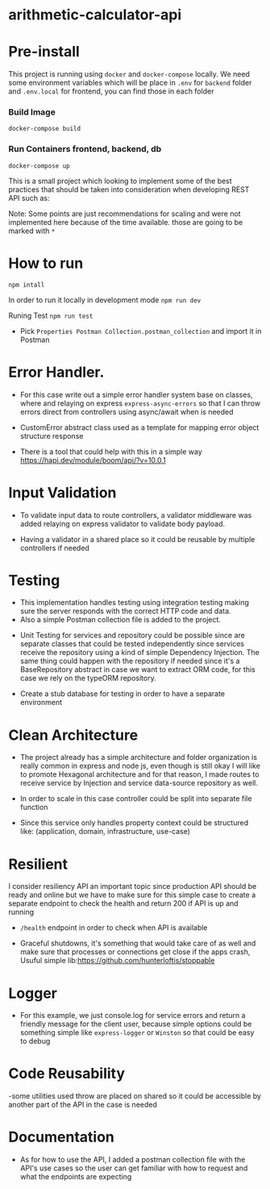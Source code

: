 # arithmetic-calculator-api
# Pre-install

This project is running using  `docker` and `docker-compose` locally. We need some environment variables which will be place in `.env` for `backend` folder and `.env.local` for frontend, you can find those in each folder

### Build Image
`docker-compose build`

### Run Containers frontend, backend, db
`docker-compose up`


This is a small project which looking to implement some of the best practices that should be taken into consideration when developing REST API such as:

Note: Some points are just recommendations for scaling and were not implemented here because of the time available. those are going to be marked with `*`

# How to run

`npm intall`

In order to run it locally in development mode
`npm run dev`


Runing Test
`npm run test`

- Pick `Properties Postman Collection.postman_collection` and import it in Postman

# Error Handler.

- For this case write out a simple error handler system base on classes, where and relaying on express `express-async-errors` so that I can throw errors direct from controllers using async/await when is needed

- CustomError abstract class used as a template for mapping error object structure response

* There is a tool that could help with this in a simple way https://hapi.dev/module/boom/api/?v=10.0.1

# Input Validation

- To validate input data to route controllers, a validator middleware was added relaying on express validator to validate body payload.

- Having a validator in a shared place so it could be reusable by multiple controllers if needed

# Testing

- This implementation handles testing using integration testing making sure the server responds with the correct HTTP code and data.
- Also a simple Postman collection file is added to the project.

* Unit Testing for services and repository could be possible since are separate classes that could be tested independently since services receive the repository using a kind of simple Dependency Injection. The same thing could happen with the repository if needed since it's a BaseRepository abstract in case we want to extract ORM code, for this case we rely on the typeORM repository.

* Create a stub database for testing in order to have a separate environment

# Clean Architecture

- The project already has a simple architecture and folder organization is really common in express and node js, even though is still okay I will like to promote Hexagonal architecture and for that reason, I made routes to receive service by Injection and service data-source repository as well.

* In order to scale in this case controller could be split into separate file function

* Since this service only handles property context could be structured like: (application, domain, infrastructure, use-case)

# Resilient

I consider resiliency API an important topic since production API should be ready and online but we have to make sure for this simple case to create a separate endpoint to check the health and return 200 if API is up and running

- `/health` endpoint in order to check when API is available

* Graceful shutdowns, it's something that would take care of as well and make sure that processes or connections get close if the apps crash, Usuful simple lib:https://github.com/hunterloftis/stoppable

# Logger

- For this example, we just console.log for service errors and return a friendly message for the client user, because simple options could be something simple like `express-logger` or `Winston` so that could be easy to debug

# Code Reusability

-some utilities used throw are placed on shared so it could be accessible by another part of the API in the case is needed

# Documentation

- As for how to use the API, I added a postman collection file with the API's use cases so the user can get familiar with how to request and what the endpoints are expecting